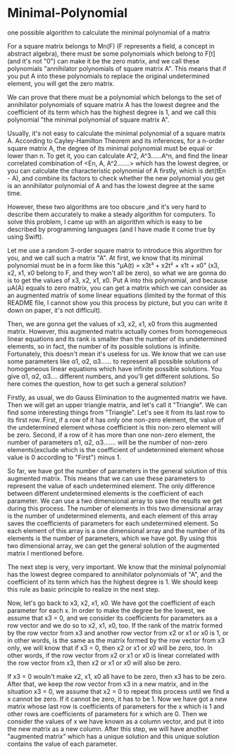 # Minimal-Polynomial
one possible algorithm to calculate the minimal polynomial of a matrix

For a square matrix belongs to Mn(F) (F represents a field, a concept in abstract algebra), there must be some polynomials which belong to F[t] (and it's not "0") can make it be the zero matrix, and we call these polynomials "annihilator polynomials of square matrix A". This means that if you put A into these polynomials to replace the original undetermined element, you will get the zero matrix.

We can prove that there must be a polynomial which belongs to the set of annihilator polynomials of square matrix A has the lowest degree and the coefficient of its term which has the highest degree is 1, and we call this polynomial "the minimal polynomial of square matrix A".

Usually, it's not easy to calculate the minimal polynomial of a square matrix A. According to Cayley-Hamilton Theorem and its inferences, for a n-order square matrix A, the degree of its minimal polynomial must be equal or lower than n. To get it, you can calculate A^2, A^3......A^n, and find the linear correlated combination of <En, A, A^2.......> which has the lowest degree, or you can calculate the characteristic polynomial of A firstly, which is det(tEn - A), and combine its factors to check whether the new polynomial you get is an annihilator polynomial of A and has the lowest degree at the same time.

However, these two algorithms are too obscure ,and it's very hard to describe them accurately to make a steady algorithm for computers. To solve this problem, I came up with an algorithm which is easy to be described by programming languages (and I have made it come true by using Swift).

Let me use a random 3-order square matrix to introduce this algorithm for you, and we call such a matrix "A". At first, we know that its minimal polynomial must be in a form like this "μA(t) = x3t³ + x2t² + x1t + x0" (x3, x2, x1, x0 belong to F, and they won't all be zero), so what we are gonna do is to get the values of x3, x2, x1, x0. Put A into this polynomial, and because μA(A) equals to zero matrix, you can get a matrix which we can consider as an augmented matrix of some linear equations (limited by the format of this README file, I cannot show you this process by picture, but you can write it down on paper, it's not difficult). 

Then, we are gonna get the values of x3, x2, x1, x0 from this augmented matrix. However, this augmented matrix actually comes from homogeneous linear equations and its rank is smaller than the number of its undetermined elements, so in fact, the number of its possible solutions is infinite. Fortunately, this doesn't mean it's useless for us. We know that we can use some parameters like α1, α2, α3...... to represent all possible solutions of homogeneous linear equations which have infinite possible solutions. You give α1, α2, α3.... different numbers, and you'll get different solutions. So here comes the question, how to get such a general solution?

Firstly, as usual, we do Gauss Elimination to the augmented matrix we have. Then we will get an upper triangle matrix, and let's call it "Triangle". We can find some interesting things from "Triangle". Let's see it from its last row to its first row. First, if a row of it has only one non-zero element, the value of the undetermined element whose coefficient is this non-zero element will be zero. Second, if a row of it has more than one non-zero element, the number of parameters α1, α2, α3....... will be the number of non-zero elements(exclude which is the coefficient of undetermined element whose value is 0 according to "First") minus 1.

So far, we have got the number of parameters in the general solution of this augmented matrix. This means that we can use these parameters to represent the value of each undetermined element. The only difference between different undetermined elements is the coefficient of each parameter. We can use a two dimensional array to save the results we get during this process. The number of elements in this two dimensional array is the number of undetermined elements, and each element of this array saves the coefficients of parameters for each undetermined element. So each element of this array is a one dimensional array and the number of its elements is the number of parameters, which we have got. By using this two dimensional array, we can get the general solution of the augmented matrix I mentioned before.

The next step is very, very important. We know that the minimal polynomial has the lowest degree compared to annihilator polynomials of "A", and the coefficient of its term which has the highest degree is 1. We should keep this rule as basic principle to realize in the next step.

Now, let's go back to x3, x2, x1, x0. We have got the coefficient of each parameter for each x. In order to make the degree be the lowest, we assume that x3 = 0, and we consider its coefficients for parameters as a row vector and we do so to x2, x1, x0, too. If the rank of the matrix formed by the row vector from x3 and another row vector from x2 or x1 or x0 is 1, or in other words, is the same as the matrix formed by the row vector from x3 only, we will know that if x3 = 0, then x2 or x1 or x0 will be zero, too. In other words, if the row vector from x2 or x1 or x0 is linear correlated with the row vector from x3, then x2 or x1 or x0 will also be zero.

If x3 = 0 wouln't make x2, x1, x0 all have to be zero, then x3 has to be zero. After that, we keep the row vector from x3 in a new matrix, and in the situation x3 = 0, we assume that x2 = 0 to repeat this process until we find a x cannot be zero. If it cannot be zero, it has to be 1. Now we have got a new matrix whose last row is coefficients of parameters for the x which is 1 and other rows are coefficients of parameters for x which are 0. Then we consider the values of x we have known as a column vector, and put it into the new matrix as a new column. After this step, we will have another "augmented matrix" which has a unique solution and this unique solution contains the value of each parameter.
